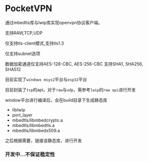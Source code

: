 # PocketVPN

通过mbedtls库与lwip库实现openvpn协议客户端。

支持RAW,TCP,UDP

仅支持tls-client模式,支持tls1.3

仅支持subnet选项

数据加密通道仅支持AES-128-CBC, AES-256-CBC
支持SHA1, SHA256, SHA512

目前实现了`windows msys2`平台与`esp32`平台

目前封装了`tcp`的api，对于`raw`与`udp`，需参考`lwip`的`raw api`进行开发

window平台进行编译后，会在build目录下生成静态库

- liblwip
- port_layer
- mbedtls/libmbedcrypto.a
- mbedtls/libmbedtls.a
- mbedtls/libmbedx509.a

之后根据需要，链接该静态库，进行开发

### 开发中...不保证稳定性